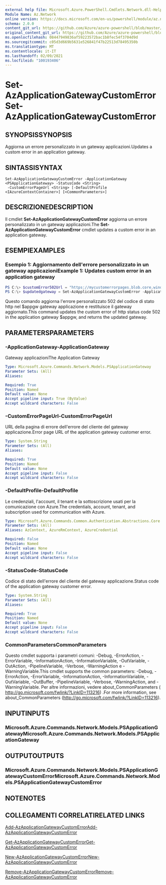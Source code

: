 ```yaml
---
external help file: Microsoft.Azure.PowerShell.Cmdlets.Network.dll-Help.xml
Module Name: Az.Network
online version: https://docs.microsoft.com/en-us/powershell/module/az.network/set-azapplicationgatewaycustomerror
schema: 2.0.0
content_git_url: https://github.com/Azure/azure-powershell/blob/master/src/Network/Network/help/Set-AzApplicationGatewayCustomError.md
original_content_git_url: https://github.com/Azure/azure-powershell/blob/master/src/Network/Network/help/Set-AzApplicationGatewayCustomError.md
ms.openlocfilehash: 08447949836af59223572bac1b8fec54f3704d9d
ms.sourcegitcommit: c05d3d669b5631e526841f47b22513d78495350b
ms.translationtype: MT
ms.contentlocale: it-IT
ms.lasthandoff: 02/09/2021
ms.locfileid: "100193406"
---
```

# <span data-ttu-id="f05f3-101">Set-AzApplicationGatewayCustomError</span><span class="sxs-lookup"><span data-stu-id="f05f3-101">Set-AzApplicationGatewayCustomError</span></span>

## <span data-ttu-id="f05f3-102">SYNOPSIS</span><span class="sxs-lookup"><span data-stu-id="f05f3-102">SYNOPSIS</span></span>
<span data-ttu-id="f05f3-103">Aggiorna un errore personalizzato in un gateway applicazioni.</span><span class="sxs-lookup"><span data-stu-id="f05f3-103">Updates a custom error in an application gateway.</span></span>

## <span data-ttu-id="f05f3-104">SINTASSI</span><span class="sxs-lookup"><span data-stu-id="f05f3-104">SYNTAX</span></span>

```
Set-AzApplicationGatewayCustomError -ApplicationGateway <PSApplicationGateway> -StatusCode <String>
 -CustomErrorPageUrl <String> [-DefaultProfile <IAzureContextContainer>] [<CommonParameters>]
```

## <span data-ttu-id="f05f3-105">DESCRIZIONE</span><span class="sxs-lookup"><span data-stu-id="f05f3-105">DESCRIPTION</span></span>
<span data-ttu-id="f05f3-106">Il cmdlet **Set-AzApplicationGatewayCustomError** aggiorna un errore personalizzato in un gateway applicazioni.</span><span class="sxs-lookup"><span data-stu-id="f05f3-106">The **Set-AzApplicationGatewayCustomError** cmdlet updates a custom error in an application gateway.</span></span>

## <span data-ttu-id="f05f3-107">ESEMPI</span><span class="sxs-lookup"><span data-stu-id="f05f3-107">EXAMPLES</span></span>

### <span data-ttu-id="f05f3-108">Esempio 1: Aggiornamento dell'errore personalizzato in un gateway applicazioni</span><span class="sxs-lookup"><span data-stu-id="f05f3-108">Example 1: Updates custom error in an application gateway</span></span>
```powershell
PS C:\> $customError502Url = "https://mycustomerrorpages.blob.core.windows.net/errorpages/502.htm"
PS C:\> $updatedgateway = Set-AzApplicationGatewayCustomError -ApplicationGateway $appgw -StatusCode HttpStatus502 -CustomErrorPageUrl $customError502Url
```

<span data-ttu-id="f05f3-109">Questo comando aggiorna l'errore personalizzato 502 del codice di stato http nel $appgw gateway applicazione e restituisce il gateway aggiornato.</span><span class="sxs-lookup"><span data-stu-id="f05f3-109">This command updates the custom error of http status code 502 in the application gateway $appgw, and returns the updated gateway.</span></span>

## <span data-ttu-id="f05f3-110">PARAMETERS</span><span class="sxs-lookup"><span data-stu-id="f05f3-110">PARAMETERS</span></span>

### <span data-ttu-id="f05f3-111">-ApplicationGateway</span><span class="sxs-lookup"><span data-stu-id="f05f3-111">-ApplicationGateway</span></span>
<span data-ttu-id="f05f3-112">Gateway applicazioni</span><span class="sxs-lookup"><span data-stu-id="f05f3-112">The Application Gateway</span></span>

```yaml
Type: Microsoft.Azure.Commands.Network.Models.PSApplicationGateway
Parameter Sets: (All)
Aliases:

Required: True
Position: Named
Default value: None
Accept pipeline input: True (ByValue)
Accept wildcard characters: False
```

### <span data-ttu-id="f05f3-113">-CustomErrorPageUrl</span><span class="sxs-lookup"><span data-stu-id="f05f3-113">-CustomErrorPageUrl</span></span>
<span data-ttu-id="f05f3-114">URL della pagina di errore dell'errore del cliente del gateway applicazione.</span><span class="sxs-lookup"><span data-stu-id="f05f3-114">Error page URL of the application gateway customer error.</span></span>

```yaml
Type: System.String
Parameter Sets: (All)
Aliases:

Required: True
Position: Named
Default value: None
Accept pipeline input: False
Accept wildcard characters: False
```

### <span data-ttu-id="f05f3-115">-DefaultProfile</span><span class="sxs-lookup"><span data-stu-id="f05f3-115">-DefaultProfile</span></span>
<span data-ttu-id="f05f3-116">Le credenziali, l'account, il tenant e la sottoscrizione usati per la comunicazione con Azure.</span><span class="sxs-lookup"><span data-stu-id="f05f3-116">The credentials, account, tenant, and subscription used for communication with Azure.</span></span>

```yaml
Type: Microsoft.Azure.Commands.Common.Authentication.Abstractions.Core.IAzureContextContainer
Parameter Sets: (All)
Aliases: AzContext, AzureRmContext, AzureCredential

Required: False
Position: Named
Default value: None
Accept pipeline input: False
Accept wildcard characters: False
```

### <span data-ttu-id="f05f3-117">-StatusCode</span><span class="sxs-lookup"><span data-stu-id="f05f3-117">-StatusCode</span></span>
<span data-ttu-id="f05f3-118">Codice di stato dell'errore del cliente del gateway applicazione.</span><span class="sxs-lookup"><span data-stu-id="f05f3-118">Status code of the application gateway customer error.</span></span>

```yaml
Type: System.String
Parameter Sets: (All)
Aliases:

Required: True
Position: Named
Default value: None
Accept pipeline input: False
Accept wildcard characters: False
```

### <span data-ttu-id="f05f3-119">CommonParameters</span><span class="sxs-lookup"><span data-stu-id="f05f3-119">CommonParameters</span></span>
<span data-ttu-id="f05f3-120">Questo cmdlet supporta i parametri comuni: -Debug, -ErrorAction, -ErrorVariable, -InformationAction, -InformationVariable, -OutVariable, -OutAction, -PipelineVariable, -Verbose, -WarningAction e -WarningVariable.</span><span class="sxs-lookup"><span data-stu-id="f05f3-120">This cmdlet supports the common parameters: -Debug, -ErrorAction, -ErrorVariable, -InformationAction, -InformationVariable, -OutVariable, -OutBuffer, -PipelineVariable, -Verbose, -WarningAction, and -WarningVariable.</span></span> <span data-ttu-id="f05f3-121">Per altre informazioni, vedere about_CommonParameters ( http://go.microsoft.com/fwlink/?LinkID=113216) .</span><span class="sxs-lookup"><span data-stu-id="f05f3-121">For more information, see about_CommonParameters (http://go.microsoft.com/fwlink/?LinkID=113216).</span></span>

## <span data-ttu-id="f05f3-122">INPUT</span><span class="sxs-lookup"><span data-stu-id="f05f3-122">INPUTS</span></span>

### <span data-ttu-id="f05f3-123">Microsoft.Azure.Commands.Network.Models.PSApplicationGateway</span><span class="sxs-lookup"><span data-stu-id="f05f3-123">Microsoft.Azure.Commands.Network.Models.PSApplicationGateway</span></span>

## <span data-ttu-id="f05f3-124">OUTPUT</span><span class="sxs-lookup"><span data-stu-id="f05f3-124">OUTPUTS</span></span>

### <span data-ttu-id="f05f3-125">Microsoft.Azure.Commands.Network.Models.PSApplicationGatewayCustomError</span><span class="sxs-lookup"><span data-stu-id="f05f3-125">Microsoft.Azure.Commands.Network.Models.PSApplicationGatewayCustomError</span></span>

## <span data-ttu-id="f05f3-126">NOTE</span><span class="sxs-lookup"><span data-stu-id="f05f3-126">NOTES</span></span>

## <span data-ttu-id="f05f3-127">COLLEGAMENTI CORRELATI</span><span class="sxs-lookup"><span data-stu-id="f05f3-127">RELATED LINKS</span></span>

[<span data-ttu-id="f05f3-128">Add-AzApplicationGatewayCustomError</span><span class="sxs-lookup"><span data-stu-id="f05f3-128">Add-AzApplicationGatewayCustomError</span></span>](./Add-AzApplicationGatewayCustomError.md)

[<span data-ttu-id="f05f3-129">Get-AzApplicationGatewayCustomError</span><span class="sxs-lookup"><span data-stu-id="f05f3-129">Get-AzApplicationGatewayCustomError</span></span>](./Get-AzApplicationGatewayCustomError.md)

[<span data-ttu-id="f05f3-130">New-AzApplicationGatewayCustomError</span><span class="sxs-lookup"><span data-stu-id="f05f3-130">New-AzApplicationGatewayCustomError</span></span>](./New-AzApplicationGatewayCustomError.md)

[<span data-ttu-id="f05f3-131">Remove-AzApplicationGatewayCustomError</span><span class="sxs-lookup"><span data-stu-id="f05f3-131">Remove-AzApplicationGatewayCustomError</span></span>](./Remove-AzApplicationGatewayCustomError.md)
